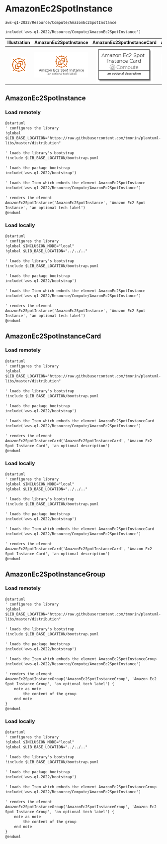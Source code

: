 # AmazonEc2SpotInstance


```text
aws-q1-2022/Resource/Compute/AmazonEc2SpotInstance
```

```text
include('aws-q1-2022/Resource/Compute/AmazonEc2SpotInstance')
```



| Illustration | AmazonEc2SpotInstance | AmazonEc2SpotInstanceCard | AmazonEc2SpotInstanceGroup |
| :---: | :---: | :---: | :---: |
| ![illustration for Illustration](../../../aws-q1-2022/Resource/Compute/AmazonEc2SpotInstance.png) | ![illustration for AmazonEc2SpotInstance](../../../aws-q1-2022/Resource/Compute/AmazonEc2SpotInstance.Local.png) | ![illustration for AmazonEc2SpotInstanceCard](../../../aws-q1-2022/Resource/Compute/AmazonEc2SpotInstanceCard.Local.png) | ![illustration for AmazonEc2SpotInstanceGroup](../../../aws-q1-2022/Resource/Compute/AmazonEc2SpotInstanceGroup.Local.png) |




## AmazonEc2SpotInstance

### Load remotely
```plantuml
@startuml
' configures the library
!global $LIB_BASE_LOCATION="https://raw.githubusercontent.com/tmorin/plantuml-libs/master/distribution"

' loads the library's bootstrap
!include $LIB_BASE_LOCATION/bootstrap.puml

' loads the package bootstrap
include('aws-q1-2022/bootstrap')

' loads the Item which embeds the element AmazonEc2SpotInstance
include('aws-q1-2022/Resource/Compute/AmazonEc2SpotInstance')

' renders the element
AmazonEc2SpotInstance('AmazonEc2SpotInstance', 'Amazon Ec2 Spot Instance', 'an optional tech label')
@enduml
```

### Load locally
```plantuml
@startuml
' configures the library
!global $INCLUSION_MODE="local"
!global $LIB_BASE_LOCATION="../../.."

' loads the library's bootstrap
!include $LIB_BASE_LOCATION/bootstrap.puml

' loads the package bootstrap
include('aws-q1-2022/bootstrap')

' loads the Item which embeds the element AmazonEc2SpotInstance
include('aws-q1-2022/Resource/Compute/AmazonEc2SpotInstance')

' renders the element
AmazonEc2SpotInstance('AmazonEc2SpotInstance', 'Amazon Ec2 Spot Instance', 'an optional tech label')
@enduml
```

## AmazonEc2SpotInstanceCard

### Load remotely
```plantuml
@startuml
' configures the library
!global $LIB_BASE_LOCATION="https://raw.githubusercontent.com/tmorin/plantuml-libs/master/distribution"

' loads the library's bootstrap
!include $LIB_BASE_LOCATION/bootstrap.puml

' loads the package bootstrap
include('aws-q1-2022/bootstrap')

' loads the Item which embeds the element AmazonEc2SpotInstanceCard
include('aws-q1-2022/Resource/Compute/AmazonEc2SpotInstance')

' renders the element
AmazonEc2SpotInstanceCard('AmazonEc2SpotInstanceCard', 'Amazon Ec2 Spot Instance Card', 'an optional description')
@enduml
```

### Load locally
```plantuml
@startuml
' configures the library
!global $INCLUSION_MODE="local"
!global $LIB_BASE_LOCATION="../../.."

' loads the library's bootstrap
!include $LIB_BASE_LOCATION/bootstrap.puml

' loads the package bootstrap
include('aws-q1-2022/bootstrap')

' loads the Item which embeds the element AmazonEc2SpotInstanceCard
include('aws-q1-2022/Resource/Compute/AmazonEc2SpotInstance')

' renders the element
AmazonEc2SpotInstanceCard('AmazonEc2SpotInstanceCard', 'Amazon Ec2 Spot Instance Card', 'an optional description')
@enduml
```

## AmazonEc2SpotInstanceGroup

### Load remotely
```plantuml
@startuml
' configures the library
!global $LIB_BASE_LOCATION="https://raw.githubusercontent.com/tmorin/plantuml-libs/master/distribution"

' loads the library's bootstrap
!include $LIB_BASE_LOCATION/bootstrap.puml

' loads the package bootstrap
include('aws-q1-2022/bootstrap')

' loads the Item which embeds the element AmazonEc2SpotInstanceGroup
include('aws-q1-2022/Resource/Compute/AmazonEc2SpotInstance')

' renders the element
AmazonEc2SpotInstanceGroup('AmazonEc2SpotInstanceGroup', 'Amazon Ec2 Spot Instance Group', 'an optional tech label') {
    note as note
        the content of the group
    end note
}
@enduml
```

### Load locally
```plantuml
@startuml
' configures the library
!global $INCLUSION_MODE="local"
!global $LIB_BASE_LOCATION="../../.."

' loads the library's bootstrap
!include $LIB_BASE_LOCATION/bootstrap.puml

' loads the package bootstrap
include('aws-q1-2022/bootstrap')

' loads the Item which embeds the element AmazonEc2SpotInstanceGroup
include('aws-q1-2022/Resource/Compute/AmazonEc2SpotInstance')

' renders the element
AmazonEc2SpotInstanceGroup('AmazonEc2SpotInstanceGroup', 'Amazon Ec2 Spot Instance Group', 'an optional tech label') {
    note as note
        the content of the group
    end note
}
@enduml
```

